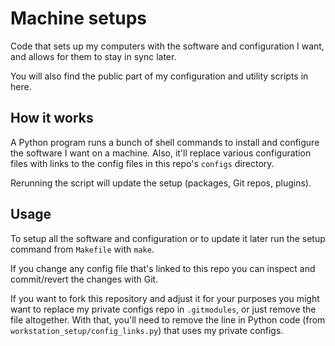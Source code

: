 Machine setups
==============

Code that sets up my computers with the software and configuration I want, and allows for them to stay in sync later.

You will also find the public part of my configuration and utility scripts in here.

How it works
------------

A Python program runs a bunch of shell commands to install and configure the software I want on a machine.
Also, it'll replace various configuration files with links to the config files in this repo's `configs` directory.

Rerunning the script will update the setup (packages, Git repos, plugins).

Usage
------------

To setup all the software and configuration or to update it later run the setup command from `Makefile` with `make`.

If you change any config file that's linked to this repo you can inspect and commit/revert the changes with Git.

If you want to fork this repository and adjust it for your purposes you might want to replace my private configs
repo in `.gitmodules`, or just remove the file altogether.
With that, you'll need to remove the line in Python code (from `workstation_setup/config_links.py`)
that uses my private configs.
